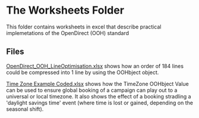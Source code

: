 
# The Worksheets Folder

This folder contains worksheets in excel that describe practical implemetations of the OpenDirect (OOH) standard

## Files

[OpenDirect_OOH_LineOptimisation.xlsx](https://github.com/Outsmart-OOH/ooh_open_direct/blob/master/examples/Worksheets/OpenDirect_OOH_LineOptimisation.xlsx) shows how an order of 184 lines could be compressed into 1 line by using the OOHbject object.

[Time Zone Example Coded.xlsx](https://github.com/Outsmart-OOH/ooh_open_direct/blob/master/examples/Worksheets/Time%20Zone%20Example%20Coded.xlsx) shows how the TimeZone OOHbject Value can be used to ensure global booking of a campaign can play out to a universal or local timezone. It also shows the effect of a booking stradling a 'daylight savings time' event (where time is lost or gained, depending on the seasonal shift).
